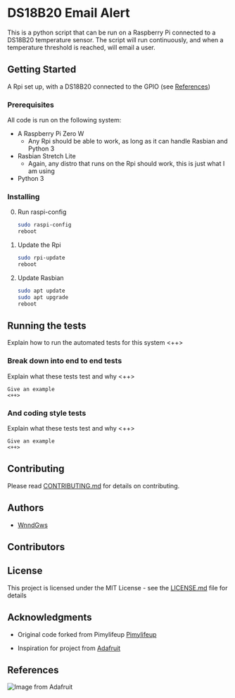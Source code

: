 # DS18B20 Email Alert

This is a python script that can be run on a Raspberry Pi connected to a DS18B20 temperature sensor.
The script will run continuously, and when a temperature threshold is reached, will email a user.

## Getting Started

A Rpi set up, with a DS18B20 connected to the GPIO (see [References](#references))

### Prerequisites

All code is run on the following system:
* A Raspberry Pi Zero W
    - Any Rpi should be able to work, as long as it can handle Rasbian and Python 3
* Rasbian Stretch Lite
    - Again, any distro that runs on the Rpi should work, this is just what I am using
* Python 3

### Installing

0. Run raspi-config
    ```bash
    sudo raspi-config
    reboot
    ```
1. Update the Rpi
    ```bash
    sudo rpi-update
    reboot
    ```
2. Update Rasbian
    ```bash
    sudo apt update
    sudo apt upgrade
    reboot
    ```

## Running the tests

Explain how to run the automated tests for this system
<++>

### Break down into end to end tests

Explain what these tests test and why
<++>

```
Give an example
<++>
```

### And coding style tests

Explain what these tests test and why
<++>

```
Give an example
<++>
```

## Contributing

Please read [CONTRIBUTING.md](https://github.com/WnndGws/DS18B20_email_alert/blob/master/CONTRIBUTING.md) for details on contributing.

## Authors

* [WnndGws](https://github.com/wnndgws)

## Contributors


## License

This project is licensed under the MIT License - see the [LICENSE.md](LICENSE.md) file for details

## Acknowledgments

* Original code forked from Pimylifeup
[Pimylifeup](https://github.com/pimylifeup/temperature_sensor)

* Inspiration for project from [Adafruit](https://learn.adafruit.com/adafruits-raspberry-pi-lesson-11-ds18b20-temperature-sensing/overview)

## References
![Image from Adafruit](https://cdn-learn.adafruit.com/assets/assets/000/003/782/medium800/learn_raspberry_pi_breadboard-probe.png?1396801706)
